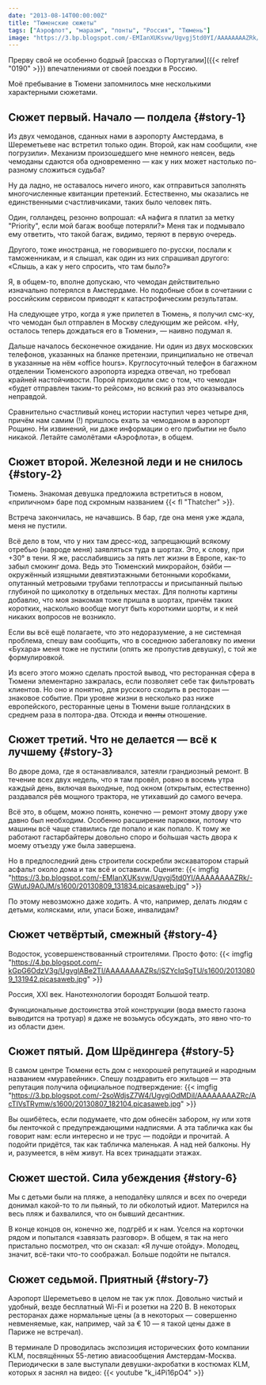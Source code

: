 ```yaml
---
date: "2013-08-14T00:00:00Z"
title: "Тюменские сюжеты"
tags: ["Аэрофлот", "маразм", "понты", "Россия", "Тюмень"]
image: "https://3.bp.blogspot.com/-EMIanXUKsvw/Ugvgj5td0YI/AAAAAAAAZRk/-GWutJ9A0JM/s1600/20130809_131834.picasaweb.jpg"
---
```


Прерву свой не особенно бодрый [рассказ о Португалии]({{< relref "0190" >}}) впечатлениями от своей поездки в Россию.

Моё пребывание в Тюмени запомнилось мне несколькими характерными сюжетами.

<!--more-->

## Сюжет первый. Начало — полдела {#story-1}

Из двух чемоданов, сданных нами в аэропорту Амстердама, в Шереметьеве нас встретил только один. Второй, как нам сообщили, «не погрузили». Механизм произошедшего мне немного неясен, ведь чемоданы сдаются оба одновременно — как у них может настолько по-разному сложиться судьба?

Ну да ладно, не оставалось ничего иного, как отправиться заполнять многочисленные квитанции претензий. Естественно, мы оказались не единственными счастливчиками, таких было человек пять.

Один, голландец, резонно вопрошал: «А нафига я платил за метку "Priority", если мой багаж вообще потеряли?» Меня так и подмывало ему ответить, что такой багаж, видимо, теряют в первую очередь.

Другого, тоже иностранца, не говорившего по-русски, послали к таможенникам, и я слышал, как один из них спрашивал другого: «Слышь, а как у него спросить, что там было?»

Я, в общем-то, вполне допускаю, что чемодан действительно изначально потерялся в Амстердаме. Но подобные сбои в сочетании с российским сервисом приводят к катастрофическим результатам.

На следующее утро, когда я уже прилетел в Тюмень, я получил смс-ку, что чемодан был отправлен в Москву следующим же рейсом. «Ну, осталось теперь дождаться его в Тюмени», — наивно подумал я.

Дальше началось бесконечное ожидание. Ни один из двух московских телефонов, указанных на бланке претензии, принципиально не отвечал в указанные на нём «office hours». Круглосуточный телефон в багажном отделении Тюменского аэропорта изредка отвечал, но требовал крайней настойчивости. Порой приходили смс о том, что чемодан «будет отправлен таким-то рейсом», но всякий раз это оказывалось неправдой.

Сравнительно счастливый конец истории наступил через четыре дня, причём нам самим (!) пришлось ехать за чемоданом в аэропорт Рощино. Ни извинений, ни даже информации о его прибытии не было никакой. Летайте самолётами «Аэрофлота», в общем.

## Сюжет второй. Железной леди и не снилось {#story-2}

Тюмень. Знакомая девушка предложила встретиться в новом, «приличном» баре под скромным названием {{< fl "Thatcher" >}}.

Встреча закончилась, не начавшись. В бар, где она меня уже ждала, меня не пустили.

Всё дело в том, что у них там дресс-код, запрещающий всякому отребью (навроде меня) заявляться туда в шортах. Это, к слову, при +30° в тени. Я же, расслабившись за пять лет  жизни в Европе, как-то забыл смокинг дома. Ведь это Тюменский микрорайон, бэйби — окружённый изящными девятиэтажными бетонными коробками, опутанный метровыми трубами теплотрассы и присыпанный пылью глубиной по щиколотку в отдельных местах. Для полноты картины добавлю, что моя знакомая тоже пришла в шортах, причём таких коротких, насколько вообще могут быть короткими шорты, и к ней никаких вопросов не возникло.

Если вы всё ещё полагаете, что это недоразумение, а не системная проблема, спешу вам сообщить, что в соседнюю забегаловку по имени «Бухара» меня тоже не пустили (опять же пропустив девушку), с той же формулировкой.

Из всего этого можно сделать простой вывод, что ресторанная сфера в Тюмени элементарно зажралась, если позволяет себе так фильтровать клиентов. Но оно и понятно, для русского сходить в ресторан — знаковое событие. При уровне жизни в несколько раз ниже европейского, ресторанные цены в Тюмени выше голландских в среднем раза в полтора-два. Отсюда и ~~понты~~ отношение.

## Сюжет третий. Что не делается — всё к лучшему {#story-3}

Во дворе дома, где я останавливался, затеяли грандиозный ремонт. В течение всех двух недель, что я там провёл, ровно в восемь утра каждый день, включая выходные, под окном (открытым, естественно) раздавался рёв мощного трактора, не утихавший до самого вечера.

Всё это, в общем, можно понять, конечно — ремонт этому двору уже давно был необходим. Особенно расширение парковки, потому что машины всё чаще ставились где попало и как попало. К тому же работают гастарбайтеры довольно споро и бо́льшая часть двора к моему отъезду уже была завершена.

Но в предпоследний день строители соскребли экскаватором старый асфальт около дома и так всё и оставили. Оцените:
{{< imgfig "https://3.bp.blogspot.com/-EMIanXUKsvw/Ugvgj5td0YI/AAAAAAAAZRk/-GWutJ9A0JM/s1600/20130809_131834.picasaweb.jpg" >}}

По этому невозможно даже ходить. А что, например, делать людям с детьми, колясками, или, упаси Боже, инвалидам?

## Сюжет четвёртый, смежный {#story-4}

Водосток, усовершенствованный строителями. Просто фото:
{{< imgfig "https://4.bp.blogspot.com/-kGpG6OdzV3g/UgvglABe2TI/AAAAAAAAZRs/jSZYcIqSgTU/s1600/20130809_131942.picasaweb.jpg" >}}

Россия, XXI век. Нанотехнологии бороздят Большой театр.

Функциональные достоинства этой конструкции (вода вместо газона выводится на тротуар) я даже не возьмусь обсуждать, это явно что-то из области дзен.

## Сюжет пятый. Дом Шрёдингера {#story-5}

В самом центре Тюмени есть дом с нехорошей репутацией и народным названием «муравейник». Спешу поздравить его жильцов — эта репутация получила официальное подтверждение:
{{< imgfig "https://3.bp.blogspot.com/-2soWdjsZ7W4/UgvgiOdMDiI/AAAAAAAAZRc/AcTIVsTRymw/s1600/20130807_182104.picasaweb.jpg" >}}

Вы ошибётесь, если подумаете, что дом обнесён забором, ну или хотя бы ленточкой с предупреждающими надписями. А эта табличка как бы говорит нам: если интересно и не трус — подойди и прочитай. А подойти придётся, так как табличка маленькая. А над ней балконы. Ну и, разумеется, в нём живут. На всех тринадцати этажах.

## Сюжет шестой. Сила убеждения {#story-6}

Мы с детьми были на пляже, а неподалёку шлялся и всех по очереди донимал какой-то то ли пьяный, то ли обколотый идиот. Матерился на весь пляж и бахвалился, что он бывший десантник.

В конце концов он, конечно же, подгрёб и к нам. Уселся на корточки рядом и попытался «завязать разговор». В общем, я так на него пристально посмотрел, что он сказал: «Я лучше отойду». Молодец, значит, всё-таки что-то соображал. Больше подойти не пытался.

## Сюжет седьмой. Приятный {#story-7}

Аэропорт Шереметьево в целом не так уж плох. Довольно чистый и удобный, везде бесплатный Wi-Fi и розетки на 220 В. В некоторых ресторанах даже нормальные цены (а в некоторых — совершенно невменяемые, как, например, чай за € 10 — я такой цены даже в Париже не встречал).

В терминале D проводилась экспозиция исторических фото компании KLM, посвящённых 55-летию авиасообщения Амстердам-Москва. Периодически в зале выступали девушки-акробатки в костюмах KLM, которых я заснял на видео:
{{< youtube "k_i4Pi16pO4" >}}
